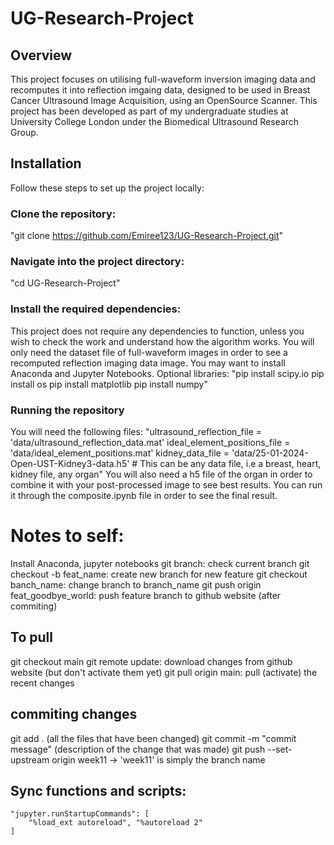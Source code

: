 # UG-Research-Project
## Overview
This project focuses on utilising full-waveform inversion imaging data and recomputes it into reflection imgaing data, designed to be used in Breast Cancer Ultrasound Image Acquisition, using an OpenSource Scanner. This project has been developed as part of my undergraduate studies at University College London under the Biomedical Ultrasound Research Group.

## Installation
Follow these steps to set up the project locally:
### Clone the repository:
"git clone https://github.com/Emiree123/UG-Research-Project.git"
### Navigate into the project directory:
"cd UG-Research-Project"
### Install the required dependencies:
This project does not require any dependencies to function, unless you wish to check the work and understand how the algorithm works. You will only need the dataset file of full-waveform images in order to see a recomputed reflection imaging data image. You may want to install Anaconda and Jupyter Notebooks.
Optional libraries: 
"pip install scipy.io
pip install os
pip install matplotlib
pip install numpy"

### Running the repository
You will need the following files: 
"ultrasound_reflection_file = 'data/ultrasound_reflection_data.mat'
ideal_element_positions_file = 'data/ideal_element_positions.mat'
kidney_data_file = 'data/25-01-2024-Open-UST-Kidney3-data.h5' # This can be any data file, i.e a breast, heart, kidney file, any organ"
You will also need a h5 file of the organ in order to combine it with your post-processed image to see best results. You can run it through the composite.ipynb file in order to see the final result.


# Notes to self: 
Install Anaconda, jupyter notebooks
git branch: check current branch
git checkout -b feat_name: create new branch for new feature
git checkout banch_name: change branch to branch_name
git push origin feat_goodbye_world: push feature branch to github website (after commiting)

 ## To pull
 git checkout main
 git remote update: download changes from github website (but don't activate them yet)
 git pull origin main: pull (activate) the recent changes
 
 ## commiting changes
 git add . (all the files that have been changed)
 git commit -m "commit message" (description of the change that was made)
 git push --set-upstream origin week11 -> 'week11'  is simply the branch name

## Sync functions and scripts:
    "jupyter.runStartupCommands": [
        "%load_ext autoreload", "%autoreload 2"
    ]
